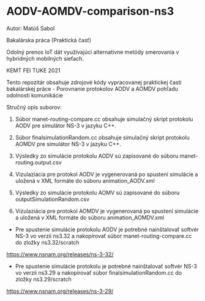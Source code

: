 # AODV-AOMDV-comparison-ns3

Autor: Matúš Sabol

Bakalárska práca (Praktická časť)

Odolný prenos IoT dát využívajúci alternatívne metódy smerovania v hybridných mobilných sieťach.

KEMT FEI TUKE 2021

Tento repozitár obsahuje zdrojové kódy vypracovanej praktickej časti bakalárskej práce - Porovnanie protokolov AODV a AOMDV  pohľadu odolnosti komunikácie


Stručný opis suborov:

1. Súbor manet-routing-compare.cc obsahuje simulačný skript protokolu AODV pre simulátor NS-3 v jazyku C++.

2. Súbor finalsimulationRandom.cc obsahuje simulačný skript protokolu AOMDV pre simulátor NS-3 v jazyku C++.

3. Výsledky zo simulácie protokolu AODV sú zapisované do súboru manet-routing.output.csv

4. Vizulaziácia pre protokol AODV je vygenerovaná po spustení simulácie a uložená v XML formáte do súboru animation_AODV.xml

5. Výsledky zo simulácie protokolu AOMV sú zapisované do súboru outputSimulationRandom.csv

6. Vizulaziácia pre protokol AOMDV je vygenerovaná po spustení simulácie a uložená v XML formáte do súboru animation_AOMDV.xml

 
- Pre spustenie simulácie protokolu AODV je potrebné nainštalovať softvér NS-3 vo verzii ns3.32 a nakopírovať súbor manet-routing-compare.cc do zložky ns3.32/scratch

https://www.nsnam.org/releases/ns-3-32/

- Pre spustenie simulácie protokolu je potrebné nainštalovať softvér NS-3 vo verzii ns3.29 a nakopírovať súbor finalsimulationRandom.cc do zložky ns3.29/scratch

https://www.nsnam.org/releases/ns-3-29/
